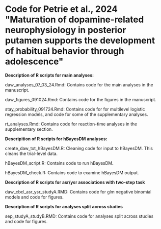 # Code for Petrie et al., 2024 "Maturation of dopamine-related neurophysiology in posterior putamen supports the development of habitual behavior through adolescence"

**Description of R scripts for main analyses:**

daw_analyses_07_03_24.Rmd: Contains code for the main analyses in the manuscript.

daw_figures_091024.Rmd: Contains code for the figures in the manuscript.

stay_probability_091724.Rmd: Contains code for for multilevel logistic regression models, and code for some of the supplementary analyses.

rt_analyses.Rmd: Contains code for reaction-time analyses in the supplementary section.

**Descripition of R scripts for hBayesDM analyses:**

create_daw_txt_hBayesDM.R: Cleaning code for input to hBayesDM. This cleans the trial-level data.

hBayesDM_script.R: Contains code to run hBayesDM.

hBayesDM_check.R: Contains code to examine hBayesDM output.

**Description of R scripts for asr/ysr associations with two-step task**

daw_cbcl_asr_ysr_studyA.RMD: Contains code for glm negative binomial models and code for figures.

**Description of R scripts for analyses split across studies**

sep_studyA_studyB.RMD: Contains code for analyses split across studies and code for figures.
